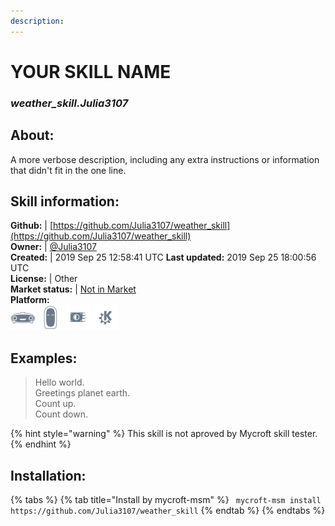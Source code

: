 ```yaml
--- 
description: 
---
```


# YOUR SKILL NAME  
### _weather_skill.Julia3107_  
## About:  
A more verbose description, including any extra instructions or
information that didn't fit in the one line.

## Skill information:  
**Github:** | [https://github.com/Julia3107/weather_skill](https://github.com/Julia3107/weather_skill)  
**Owner:** | [@Julia3107](https://github.com/Julia3107)  
**Created:** | 2019 Sep 25 12:58:41 UTC  **Last updated:** 2019 Sep 25 18:00:56 UTC  
**License:** | Other  
**Market status:** | [Not in Market](https://market.mycroft.ai/skill/)  
**Platform:**  
 ![](../.gitbook/assets/mark-1-icon.png)  ![](../.gitbook/assets/mark-2-icon.png)  ![](../.gitbook/assets/picroft-icon.png)  ![](../.gitbook/assets/kde.png)   
## Examples:  
> Hello world.  
> Greetings planet earth.  
> Count up.  
> Count down.  
  
{% hint style="warning" %}
This skill is not aproved by Mycroft skill tester.
{% endhint %}
    
## Installation:  
{% tabs %}
{% tab title="Install by mycroft-msm" %}
``` mycroft-msm install https://github.com/Julia3107/weather_skill```
{% endtab %}
  {% endtabs %}
  